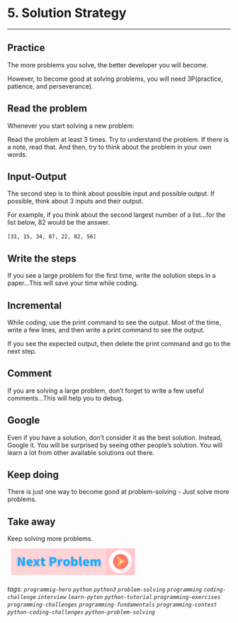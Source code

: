 
# 5. Solution Strategy

---

## Practice
The more problems you solve, the better developer you will become.

However, to become good at solving problems, you will need 3P(practice, patience, and perseverance).

## Read the problem
Whenever you start solving a new problem: 

Read the problem at least 3 times. Try to understand the problem. If there is a note, read that. And then, try to think about the problem in your own words. 

## Input-Output
The second step is to think about possible input and possible output. If possible, think about 3 inputs and their output. 

For example, if you think about the second largest number of a list...for the list below, 82 would be the answer.

`[31, 15, 34, 87, 22, 82, 56]`

## Write the steps
If you see a large problem for the first time, write the solution steps in a paper...This will save your time while coding. 

## Incremental
While coding, use the print command to see the output. Most of the time, write a few lines, and then write a print command to see the output. 

If you see the expected output, then delete the print command and go to the next step. 

## Comment
If you are solving a large problem, don’t forget to write a few useful comments...This will help you to debug.

## Google
Even if you have a solution, don’t consider it as the best solution. Instead, Google it. You will be surprised by seeing other people’s solution. You will learn a lot from other available solutions out there. 

## Keep doing
There is just one way to become good at problem-solving - Just solve more problems. 

## Take away
Keep solving more problems. 

&nbsp;
[![Next Page](assets/next-button.png)](Computations/Simple-Interest.md)
&nbsp;

###### tags:  `programmig-hero`  `python`  `python3`  `problem-solving`  `programming`  `coding-challenge`  `interview`  `learn-pyton`  `python-tutorial`  `programming-exercises`  `programming-challenges`  `programming-fundamentals`  `programming-contest`  `python-coding-challenges`  `python-problem-solving`